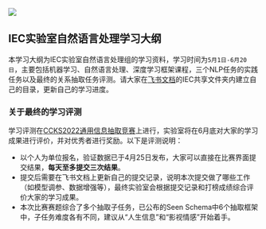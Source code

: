 ![](https://github.com/coder-yuzhiwei/iechub/blob/main/source/banner)

## IEC实验室自然语言处理学习大纲

本学习大纲为IEC实验室自然语言处理组的学习资料，学习时间为`5月1日-6月20日`，主要包括机器学习、自然语言处理、深度学习框架课程，三个NLP任务的实践任务以及最终的关系抽取任务评测。请大家在[飞书文档](https://docs.feishu.cn/docs)的IEC共享文件夹内建立自己的目录，更新自己的学习进度。

### 关于最终的学习评测

学习评测在[CCKS2022通用信息抽取竞赛](https://aistudio.baidu.com/aistudio/competition/detail/161/0/introduction)上进行，实验室将在6月底对大家的学习成果进行评价，并对优秀者进行奖励。以下是评测说明：

- 以个人为单位报名，验证数据已于4月25日发布，大家可以直接在比赛界面提交结果，**每天至多提交三次结果**。
- 提交后需要在飞书文档上更新自己的提交记录，说明本次提交做了哪些工作（如模型调参、数据增强等），最终实验室会根据提交记录和打榜成绩综合评价大家的学习成果。
- 本次比赛赛题综合了多个抽取子任务，已公布的Seen Schema中6个抽取框架中，子任务难度各有不同，建议从“人生信息”和“影视情感”开始着手。

